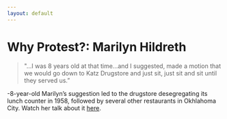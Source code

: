 ```yaml
---
layout: default
---
```


Why Protest?: Marilyn Hildreth
=================

>"...I was 8 years old at that time…and I suggested, made a motion that we would go down to Katz Drugstore and just sit, just sit and sit until they served us.”

-8-year-old Marilyn’s suggestion led to the drugstore desegregating its lunch counter in 1958, followed by several other restaurants in Okhlahoma City. Watch her talk about it [here](https://www.loc.gov/item/afc2010039_crhp0012/). 
